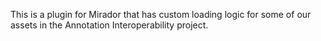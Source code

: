 This is a plugin for Mirador that has custom loading logic for some of our assets in the Annotation Interoperability project.
